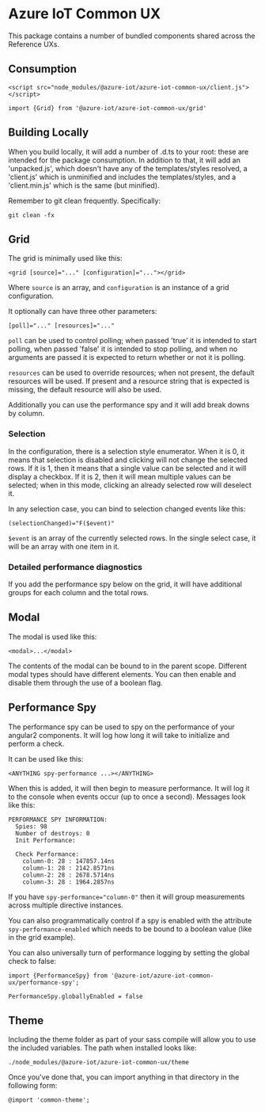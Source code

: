 <!--
TODO: flesh this out more
-->
# Azure IoT Common UX

This package contains a number of bundled components shared across the Reference UXs.

## Consumption

    <script src="node_modules/@azure-iot/azure-iot-common-ux/client.js"></script>

    import {Grid} from '@azure-iot/azure-iot-common-ux/grid'

## Building Locally

When you build locally, it will add a number of .d.ts to your root: these are intended for the package consumption. In addition to that, it will add an 'unpacked.js', which doesn't have any of the templates/styles resolved, a 'client.js' which is unminified and includes the templates/styles, and a 'client.min.js' which is the same (but minified).

Remember to git clean frequently. Specifically:

    git clean -fx

## Grid

The grid is minimally used like this:

    <grid [source]="..." [configuration]="..."></grid>

Where `source` is an array, and `configuration` is an instance of a grid configuration.

It optionally can have three other parameters:

    [poll]="..." [resources]="..."
    
`poll` can be used to control polling; when passed 'true' it is intended to start polling, when passed 'false' it is intended to stop polling, and when no arguments are passed it is expected to return whether or not it is polling.

`resources` can be used to override resources; when not present, the default resources will be used. If present and a resource string that is expected is missing, the default resource will also be used.

Additionally you can use the performance spy and it will add break downs by column.

### Selection

In the configuration, there is a selection style enumerator. When it is 0, it means that selection is disabled and clicking will not change the selected rows. If it is 1, then it means that a single value can be selected and it will display a checkbox. If it is 2, then it will mean multiple values can be selected; when in this mode, clicking an already selected row will deselect it.

In any selection case, you can bind to selection changed events like this:

    (selectionChanged)="F($event)"
    
`$event` is an array of the currently selected rows. In the single select case, it will be an array with one item in it.

### Detailed performance diagnostics

If you add the performance spy below on the grid, it will have additional groups for each column and the total rows.

## Modal

The modal is used like this:

    <modal>...</modal>

The contents of the modal can be bound to in the parent scope. Different modal types should have different elements. You can then enable and disable them through the use of a boolean flag.

## Performance Spy

The performance spy can be used to spy on the performance of your angular2 components. It will log how long it will take to initialize and perform a check.

It can be used like this:

    <ANYTHING spy-performance ...></ANYTHING>
    
When this is added, it will then begin to measure performance. It will log it to the console when events occur (up to once a second). Messages look like this:

    PERFORMANCE SPY INFORMATION:
      Spies: 98
      Number of destroys: 0
      Init Performance:
        
      Check Performance:
        column-0: 28 : 147857.14ns
        column-1: 28 : 2142.8571ns
        column-2: 28 : 2678.5714ns
        column-3: 28 : 1964.2857ns

If you have `spy-performance="column-0"` then it will group measurements across multiple directive instances.

You can also programmatically control if a spy is enabled with the attribute `spy-performance-enabled` which needs to be bound to a boolean value (like in the grid example).

You can also universally turn of performance logging by setting the global check to false:

    import {PerformanceSpy} from '@azure-iot/azure-iot-common-ux/performance-spy';
    
    PerformanceSpy.globallyEnabled = false

## Theme

Including the theme folder as part of your sass compile will allow you to use the included variables. The path when installed looks like:

    ./node_modules/@azure-iot/azure-iot-common-ux/theme

Once you've done that, you can import anything in that directory in the following form:

    @import 'common-theme';
